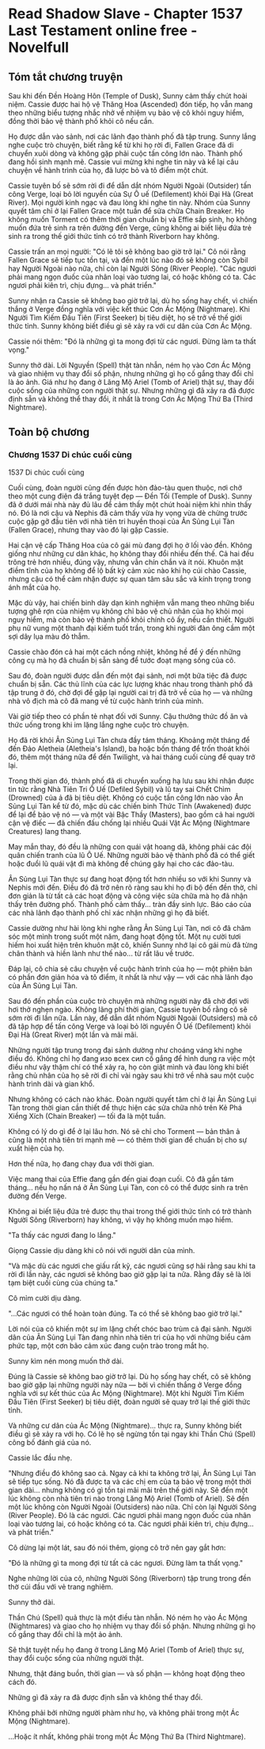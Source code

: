 # Read Shadow Slave - Chapter 1537 Last Testament online free - Novelfull

## Tóm tắt chương truyện

Sau khi đến Đền Hoàng Hôn (Temple of Dusk), Sunny cảm thấy chút hoài niệm. Cassie được hai hộ vệ Thăng Hoa (Ascended) đón tiếp, họ vẫn mang theo những biểu tượng nhắc nhở về nhiệm vụ bảo vệ cô khỏi nguy hiểm, đồng thời bảo vệ thành phố khỏi cô nếu cần.

Họ được dẫn vào sảnh, nơi các lãnh đạo thành phố đã tập trung. Sunny lắng nghe cuộc trò chuyện, biết rằng kể từ khi họ rời đi, Fallen Grace đã di chuyển xuôi dòng và không gặp phải cuộc tấn công lớn nào. Thành phố đang hồi sinh mạnh mẽ. Cassie vui mừng khi nghe tin này và kể lại câu chuyện về hành trình của họ, đã lược bỏ và tô điểm một chút.

Cassie tuyên bố sẽ sớm rời đi để dẫn dắt nhóm Người Ngoài (Outsider) tấn công Verge, loại bỏ lời nguyền của Sự Ô uế (Defilement) khỏi Đại Hà (Great River). Mọi người kinh ngạc và đau lòng khi nghe tin này. Nhóm của Sunny quyết tâm chỉ ở lại Fallen Grace một tuần để sửa chữa Chain Breaker. Họ không muốn Torment có thêm thời gian chuẩn bị và Effie sắp sinh, họ không muốn đứa trẻ sinh ra trên đường đến Verge, cũng không ai biết liệu đứa trẻ sinh ra trong thế giới thức tỉnh có trở thành Riverborn hay không.

Cassie trấn an mọi người: "Có lẽ tôi sẽ không bao giờ trở lại." Cô nói rằng Fallen Grace sẽ tiếp tục tồn tại, và đến một lúc nào đó sẽ không còn Sybil hay Người Ngoài nào nữa, chỉ còn lại Người Sông (River People). "Các ngươi phải mang ngọn đuốc của nhân loại vào tương lai, có hoặc không có ta. Các ngươi phải kiên trì, chịu đựng... và phát triển."

Sunny nhận ra Cassie sẽ không bao giờ trở lại, dù họ sống hay chết, vì chiến thắng ở Verge đồng nghĩa với việc kết thúc Cơn Ác Mộng (Nightmare). Khi Người Tìm Kiếm Đầu Tiên (First Seeker) bị tiêu diệt, họ sẽ trở về thế giới thức tỉnh. Sunny không biết điều gì sẽ xảy ra với cư dân của Cơn Ác Mộng.

Cassie nói thêm: "Đó là những gì ta mong đợi từ các ngươi. Đừng làm ta thất vọng."

Sunny thở dài. Lời Nguyền (Spell) thật tàn nhẫn, ném họ vào Cơn Ác Mộng và giao nhiệm vụ thay đổi số phận, nhưng những gì họ cố gắng thay đổi chỉ là ảo ảnh. Giá như họ đang ở Lăng Mộ Ariel (Tomb of Ariel) thật sự, thay đổi cuộc sống của những con người thật sự. Nhưng những gì đã xảy ra đã được định sẵn và không thể thay đổi, ít nhất là trong Cơn Ác Mộng Thứ Ba (Third Nightmare).

## Toàn bộ chương

### Chương 1537 Di chúc cuối cùng

 1537 Di chúc cuối cùng

 Cuối cùng, đoàn người cũng đến được hòn đảo-tàu quen thuộc, nơi chở theo một cung điện đá trắng tuyệt đẹp — Đền Tối (Temple of Dusk). Sunny đã ở dưới mái nhà này đủ lâu để cảm thấy một chút hoài niệm khi nhìn thấy nó. Đó là nơi cậu và Nephis đã cảm thấy vừa hy vọng vừa dè chừng trước cuộc gặp gỡ đầu tiên với nhà tiên tri huyền thoại của Ân Sủng Lụi Tàn (Fallen Grace), nhưng thay vào đó lại gặp Cassie.

 Hai cận vệ cấp Thăng Hoa của cô gái mù đang đợi họ ở lối vào đền. Không giống như những cư dân khác, họ không thay đổi nhiều đến thế. Cả hai đều trông trẻ hơn nhiều, đúng vậy, nhưng vẫn chín chắn và ít nói. Khuôn mặt điềm tĩnh của họ không để lộ bất kỳ cảm xúc nào khi họ cúi chào Cassie, nhưng cậu có thể cảm nhận được sự quan tâm sâu sắc và kính trọng trong ánh mắt của họ.

 Mặc dù vậy, hai chiến binh dày dạn kinh nghiệm vẫn mang theo những biểu tượng ghê rợn của nhiệm vụ không chỉ bảo vệ chủ nhân của họ khỏi mọi nguy hiểm, mà còn bảo vệ thành phố khỏi chính cô ấy, nếu cần thiết. Người phụ nữ vung một thanh đại kiếm tuốt trần, trong khi người đàn ông cầm một sợi dây lụa màu đỏ thẫm.

 Cassie chào đón cả hai một cách nồng nhiệt, không hề để ý đến những công cụ mà họ đã chuẩn bị sẵn sàng để tước đoạt mạng sống của cô.

 Sau đó, đoàn người được dẫn đến một đại sảnh, nơi một bữa tiệc đã được chuẩn bị sẵn. Các thủ lĩnh của các lực lượng khác nhau trong thành phố đã tập trung ở đó, chờ đợi để gặp lại người cai trị đã trở về của họ — và những nhà vô địch mà cô đã mang về từ cuộc hành trình của mình.

 Vài giờ tiếp theo có phần tẻ nhạt đối với Sunny. Cậu thưởng thức đồ ăn và thức uống trong khi im lặng lắng nghe cuộc trò chuyện.

 Họ đã rời khỏi Ân Sủng Lụi Tàn chưa đầy tám tháng. Khoảng một tháng để đến Đảo Aletheia (Aletheia's Island), ba hoặc bốn tháng để trốn thoát khỏi đó, thêm một tháng nữa để đến Twilight, và hai tháng cuối cùng để quay trở lại.

 Trong thời gian đó, thành phố đã di chuyển xuống hạ lưu sau khi nhận được tin tức rằng Nhà Tiên Tri Ô Uế (Defiled Sybil) và lũ tay sai Chết Chìm (Drowned) của ả đã bị tiêu diệt. Không có cuộc tấn công lớn nào vào Ân Sủng Lụi Tàn kể từ đó, mặc dù các chiến binh Thức Tỉnh (Awakened) được để lại để bảo vệ nó — và một vài Bậc Thầy (Masters), bao gồm cả hai người cận vệ điếc — đã chiến đấu chống lại nhiều Quái Vật Ác Mộng (Nightmare Creatures) lang thang.

 May mắn thay, đó đều là những con quái vật hoang dã, không phải các đội quân chiến tranh của lũ Ô Uế. Những người bảo vệ thành phố đã có thể giết hoặc đuổi lũ quái vật đi mà không để chúng gây hại cho các đảo-tàu.

 Ân Sủng Lụi Tàn thực sự đang hoạt động tốt hơn nhiều so với khi Sunny và Nephis mới đến. Điều đó đã trở nên rõ ràng sau khi họ đi bộ đến đền thờ, chỉ đơn giản là từ tất cả các hoạt động và công việc sửa chữa mà họ đã nhận thấy trên đường phố. Thành phố cảm thấy... tràn đầy sinh lực. Báo cáo của các nhà lãnh đạo thành phố chỉ xác nhận những gì họ đã biết.

 Cassie dường như hài lòng khi nghe rằng Ân Sủng Lụi Tàn, nơi cô đã chăm sóc một mình trong suốt một năm, đang hoạt động tốt. Một nụ cười tươi hiếm hoi xuất hiện trên khuôn mặt cô, khiến Sunny nhớ lại cô gái mù đã từng chân thành và hiền lành như thế nào... từ rất lâu về trước.

 Đáp lại, cô chia sẻ câu chuyện về cuộc hành trình của họ — một phiên bản có phần đơn giản hóa và tô điểm, ít nhất là như vậy — với các nhà lãnh đạo của Ân Sủng Lụi Tàn.

 Sau đó đến phần của cuộc trò chuyện mà những người này đã chờ đợi với hơi thở nghẹn ngào. Không lãng phí thời gian, Cassie tuyên bố rằng cô sẽ sớm rời đi lần nữa. Lần này, để dẫn dắt nhóm Người Ngoài (Outsiders) mà cô đã tập hợp để tấn công Verge và loại bỏ lời nguyền Ô Uế (Defilement) khỏi Đại Hà (Great River) một lần và mãi mãi.

 Những người tập trung trong đại sảnh dường như choáng váng khi nghe điều đó. Không chỉ họ đang изо всех сил cố gắng để hình dung ra việc một điều như vậy thậm chí có thể xảy ra, họ còn giật mình và đau lòng khi biết rằng chủ nhân của họ sẽ rời đi chỉ vài ngày sau khi trở về nhà sau một cuộc hành trình dài và gian khổ.

 Nhưng không có cách nào khác. Đoàn người quyết tâm chỉ ở lại Ân Sủng Lụi Tàn trong thời gian cần thiết để thực hiện các sửa chữa nhỏ trên Kẻ Phá Xiềng Xích (Chain Breaker) — tối đa là một tuần.

 Không có lý do gì để ở lại lâu hơn. Nó sẽ chỉ cho Torment — bản thân ả cũng là một nhà tiên tri mạnh mẽ — có thêm thời gian để chuẩn bị cho sự xuất hiện của họ.

 Hơn thế nữa, họ đang chạy đua với thời gian.

 Việc mang thai của Effie đang gần đến giai đoạn cuối. Cô đã gần tám tháng... nếu họ nấn ná ở Ân Sủng Lụi Tàn, con cô có thể được sinh ra trên đường đến Verge.

 Không ai biết liệu đứa trẻ được thụ thai trong thế giới thức tỉnh có trở thành Người Sông (Riverborn) hay không, vì vậy họ không muốn mạo hiểm.

 "Ta thấy các ngươi đang lo lắng."

 Giọng Cassie dịu dàng khi cô nói với người dân của mình.

 "Và mặc dù các ngươi che giấu rất kỹ, các ngươi cũng sợ hãi rằng sau khi ta rời đi lần này, các ngươi sẽ không bao giờ gặp lại ta nữa. Rằng đây sẽ là lời tạm biệt cuối cùng của chúng ta."

 Cô mỉm cười dịu dàng.

 "...Các ngươi có thể hoàn toàn đúng. Ta có thể sẽ không bao giờ trở lại."

 Lời nói của cô khiến một sự im lặng chết chóc bao trùm cả đại sảnh. Người dân của Ân Sủng Lụi Tàn đang nhìn nhà tiên tri của họ với những biểu cảm phức tạp, một cơn bão cảm xúc đang cuộn trào trong mắt họ.

 Sunny kìm nén mong muốn thở dài.

 Đúng là Cassie sẽ không bao giờ trở lại. Dù họ sống hay chết, cô sẽ không bao giờ gặp lại những người này nữa — bởi vì chiến thắng ở Verge đồng nghĩa với sự kết thúc của Ác Mộng (Nightmare). Một khi Người Tìm Kiếm Đầu Tiên (First Seeker) bị tiêu diệt, đoàn người sẽ quay trở lại thế giới thức tỉnh.

 Và những cư dân của Ác Mộng (Nightmare)... thực ra, Sunny không biết điều gì sẽ xảy ra với họ. Có lẽ họ sẽ ngừng tồn tại ngay khi Thần Chú (Spell) công bố đánh giá của nó.

 Cassie lắc đầu nhẹ.

 "Nhưng điều đó không sao cả. Ngay cả khi ta không trở lại, Ân Sủng Lụi Tàn sẽ tiếp tục sống. Nó đã được ta và các chị em của ta bảo vệ trong một thời gian dài... nhưng không có gì tồn tại mãi mãi trên thế giới này. Sẽ đến một lúc không còn nhà tiên tri nào trong Lăng Mộ Ariel (Tomb of Ariel). Sẽ đến một lúc không còn Người Ngoài (Outsiders) nào nữa. Chỉ còn lại Người Sông (River People). Đó là các ngươi. Các ngươi phải mang ngọn đuốc của nhân loại vào tương lai, có hoặc không có ta. Các ngươi phải kiên trì, chịu đựng... và phát triển."

 Cô dừng lại một lát, sau đó nói thêm, giọng cô trở nên gay gắt hơn:

 "Đó là những gì ta mong đợi từ tất cả các ngươi. Đừng làm ta thất vọng."

 Nghe những lời của cô, những Người Sông (Riverborn) tập trung trong đền thờ cúi đầu với vẻ trang nghiêm.

 Sunny thở dài.

 Thần Chú (Spell) quả thực là một điều tàn nhẫn. Nó ném họ vào Ác Mộng (Nightmares) và giao cho họ nhiệm vụ thay đổi số phận. Nhưng những gì họ cố gắng thay đổi chỉ là một ảo ảnh.

 Sẽ thật tuyệt nếu họ đang ở trong Lăng Mộ Ariel (Tomb of Ariel) thực sự, thay đổi cuộc sống của những người thật.

 Nhưng, thật đáng buồn, thời gian — và số phận — không hoạt động theo cách đó.

 Những gì đã xảy ra đã được định sẵn và không thể thay đổi.

 Không phải bởi những người phàm như họ, và không phải trong một Ác Mộng (Nightmare).

 ...Hoặc ít nhất, không phải trong một Ác Mộng Thứ Ba (Third Nightmare).